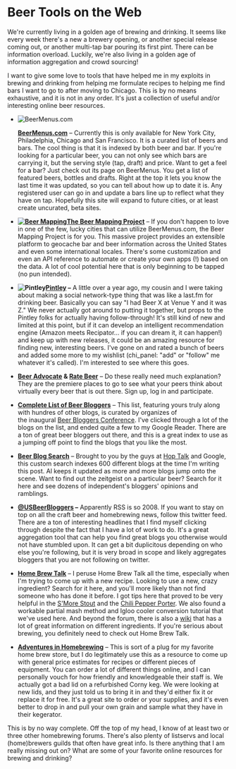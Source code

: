 Beer Tools on the Web
=====================

We're currently living in a golden age of brewing and drinking. It seems like every week there's a new a brewery opening, or another special release coming out, or another multi-tap bar pouring its first pint. There can be information overload. Luckily, we're also living in a golden age of information aggregation and crowd sourcing!

I want to give some love to tools that have helped me in my exploits in brewing and drinking from helping me formulate recipes to helping me find bars I want to go to after moving to Chicago. This is by no means exhaustive, and it is not in any order. It's just a collection of useful and/or interesting online beer resources.

*   ![BeerMenus.com](http://www.beermenus.com/images/beer-menus-logo-small.jpg "beer menus")
    
    **[BeerMenus.com](http://www.beermenus.com/)** – Currently this is only available for New York City, Philadelphia, Chicago and San Francisco. It is a curated list of beers and bars. The cool thing is that it is indexed by both beer and bar. If you're looking for a particular beer, you can not only see which bars are carrying it, but the serving style (tap, draft) and price. Want to get a feel for a bar? Just check out its page on BeerMenus. You get a list of featured beers, bottles and drafts. Right at the top it lets you know the last time it was updated, so you can tell about how up to date it is. Any registered user can go in and update a bars line up to reflect what they have on tap. Hopefully this site will expand to future cities, or at least create uncurated, beta sites.
    

*   **[![](http://beermapping.com/images/bmplogo.jpg "Beer Mapping")](http://beermapping.com/)[The Beer Mapping Project](http://beermapping.com/)** – If you don't happen to love in one of the few, lucky cities that can utilize BeerMenus.com, the Beer Mapping Project is for you. This massive project provides an extensible platform to geocache bar and beer information across the United States and even some international locales. There's some customization and even an API reference to automate or create your own apps (!) based on the data. A lot of cool potential here that is only beginning to be tapped (no pun intended).

*   **![Pintley](http://static.pintley.com/design/images/logo_pintley.png "pintley logo")[Pintley](http://www.pintley.com/) –** A little over a year ago, my cousin and I were taking about making a social network-type thing that was like a last.fm for drinking beer. Basically you can say "I had Beer X at Venue Y and it was Z." We never actually got around to putting it together, but props to the Pintley folks for actually having follow-through! It's still kind of new and limited at this point, but if it can develop an intelligent recommendation engine (Amazon meets Recipator… if you can dream it, it can happen!) and keep up with new releases, it could be an amazing resource for finding new, interesting beers. I've gone on and rated a bunch of beers and added some more to my wishlist (chi\_panel: "add" or "follow" me whatever it's called). I'm interested to see where this goes.

*   **[Beer Advocate](http://beeradvocate.com/) & [Rate Beer](http://www.ratebeer.com/)** – Do these really need much explanation? They are the premiere places to go to see what your peers think about virtually every beer that is out there. Sign up, log in and participate.

*   **[Complete List of Beer Bloggers](http://beerbloggersconference.org/blogs/complete-list-of-beer-blogs/)** – This list, featuring yours truly along with hundres of other blogs, is curated by organizes of the inaugural [Beer Bloggers Conference](http://beerbloggersconference.org/). I've clicked through a lot of the blogs on the list, and ended quite a few to my Google Reader. There are a ton of great beer bloggers out there, and this is a great index to use as a jumping off point to find the blogs that you like the most.

*   **[Beer Blog Search](http://hop-talk.com/resources/beer-blog-search/)** – Brought to you by the guys at [Hop Talk](http://hop-talk.com/) and Google, this custom search indexes 600 different blogs at the time I'm writing this post. Al keeps it updated as more and more blogs jump onto the scene. Want to find out the zeitgeist on a particular beer? Search for it here and see dozens of independent's bloggers' opinions and ramblings.

*   **[@USBeerBloggers](https://twitter.com/#!/USBeerBloggers) –** Apparently RSS is so 2008. If you want to stay on top on all the craft beer and homebrewing news, follow this twitter feed. There are a ton of interesting headlines that I find myself clicking through despite the fact that I have a lot of work to do. It's a great aggregation tool that can help you find great blogs you otherwise would not have stumbled upon. It can get a bit duplicitous depending on who else you're following, but it is very broad in scope and likely aggregates bloggers that you are not following on twitter.

*   **[Home Brew Talk](http://www.homebrewtalk.com/)** – I peruse Home Brew Talk all the time, especially when I'm trying to come up with a new recipe. Looking to use a new, crazy ingredient? Search for it here, and you'll more likely than not find someone who has done it before. I got tips here that proved to be very helpful in the [S'More Stout](http://www.yeastboundanddown.com/2010/10/recipe-s%e2%80%99more-stout/) and the [Chili Pepper Porter](http://www.yeastboundanddown.com/2010/08/chili-pepper-beer-recipe/). We also found a workable partial mash method and Igloo cooler conversion tutorial that we've used here. And beyond the forum, there is also a [wiki](http://www.homebrewtalk.com/wiki/index.php/Main_Page) that has a lot of great information on different ingredients. If you're serious about brewing, you definitely need to check out Home Brew Talk.

*   **[Adventures in Homebrewing](http://www.homebrewing.org/)** – This is sort of a plug for my favorite home brew store, but I do legitimately use this as a resource to come up with general price estimates for recipes or different pieces of equipment. You can order a lot of different things online, and I can personally vouch for how friendly and knowledgeable their staff is. We actually got a bad lid on a refurbished Corny keg. We were looking at new lids, and they just told us to bring it in and they'd either fix it or replace it for free. It's a great site to order or your supplies, and it's even better to drop in and pull your own grain and sample what they have in their kegerator.

This is by no way complete. Off the top of my head, I know of at least two or three other homebrewing forums. There's also plenty of listservs and local (home)brewers guilds that often have great info. Is there anything that I am really missing out on? What are some of your favorite online resources for brewing and drinking?